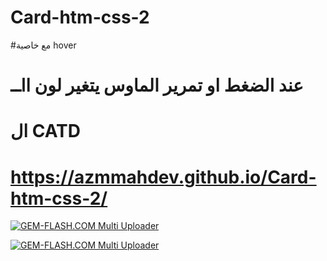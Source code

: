 # Card-htm-css-2
#مع خاصية hover
# عند الضغط او تمرير الماوس يتغير لون ااــ
# ال CATD

# https://azmmahdev.github.io/Card-htm-css-2/

<a href="https://img.gem-flash.com/"><img src="https://img.gem-flash.com/images/00836577805659019793.jpg" border="0" alt="GEM-FLASH.COM Multi Uploader" /></a>





<a href="https://img.gem-flash.com/"><img src="https://img.gem-flash.com/images/31867558409813892118.jpg" border="0" alt="GEM-FLASH.COM Multi Uploader" /></a>



